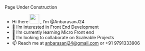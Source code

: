 Page Under Construction

- Hi there <img src="https://raw.githubusercontent.com/MartinHeinz/MartinHeinz/master/wave.gif" width="30px" style="max-width:100%;"> , I’m @AnbarasanJ24
- 👀 I’m interested in Front End Development
- 🌱 I’m currently learning Micro Front end
- 💞️ I’m looking to collaborate on Scaleable Projects
- 📫 Reach me at anbarasanj24@gmail.com or +91 9791333906

<!---
AnbarasanJ24/AnbarasanJ24 is a ✨ special ✨ repository because its `README.md` (this file) appears on your GitHub profile.
You can click the Preview link to take a look at your changes.
--->
